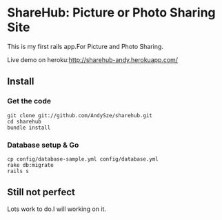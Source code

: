 # ShareHub: Picture or Photo Sharing Site

This is my first rails app.For Picture and Photo Sharing.

Live demo on heroku:http://sharehub-andy.herokuapp.com/

## Install
### Get the code
```
git clone git://github.com/AndySze/sharehub.git
cd sharehub
bundle install
```
### Database setup & Go
```
cp config/database-sample.yml config/database.yml 
rake db:migrate
rails s
```
## Still not perfect
Lots work to do.I will working on it.

